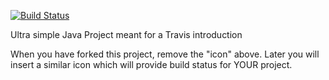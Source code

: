 [![Build Status](https://travis-ci.com/Pelle-pr/travisGettingStarted.svg?branch=master)](https://travis-ci.com/Pelle-pr/travisGettingStarted)

Ultra simple Java Project meant for a Travis introduction

When you have forked this project, remove the "icon" above. Later you will insert a similar icon which will provide build status for YOUR project.
